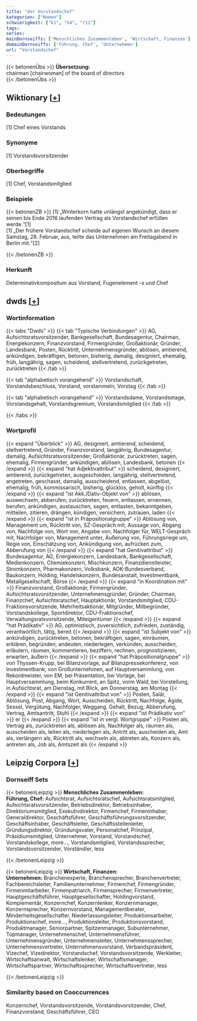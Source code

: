 ```yaml
---
title: "der Vorstandschef"
kategorien: ["Nomen"]
schwierigkeit: ["k1", "h4", "r11"]
tags:
series:
mainDornseiffs: ['Menschliches Zusammenleben', 'Wirtschaft, Finanzen']
domainDornseiffs: ['Führung, Chef', 'Unternehmen']
url: "Vorstandschef"
---
```


{{< betonenÜbs >}}
**Übersetzung:**  
chairman [chairwoman] of the board of directors  
{{< /betonenÜbs >}}

## Wiktionary [[+](https://de.wiktionary.org/wiki/Vorstandschef)]

### Bedeutungen
[1] Chef eines Vorstands  

### Synonyme
[1] Vorstandsvorsitzender  

### Oberbegriffe
[1] Chef, Vorstandsmitglied  

### Beispiele
{{< betonenZB >}}
[1] „Winterkorn hatte unlängst angekündigt, dass er seinen bis Ende 2016 laufenden Vertrag als Vorstandschef erfüllen werde.“[1]  
[1] „Der frühere Vorstandschef scheide auf eigenen Wunsch an diesem Samstag, 28. Februar, aus, teilte das Unternehmen am Freitagabend in Berlin mit.“[2]  

{{< /betonenZB >}}
### Herkunft
Determinativkompositum aus Vorstand, Fugenelement -s und Chef  



## dwds [[+](https://www.dwds.de/wb/Vorstandschef)]

### Wortinformation
{{< tabs "Dwds" >}}
{{< tab "Typische Verbindungen" >}}
AG, Aufsichtsratsvorsitzender, Bankgesellschaft, Bundesagentur, Chairman, Energiekonzern, Finanzvorstand, Firmengründer, Großaktionär, Gründer, Landesbank, Posten, Rücktritt, Unternehmensgründer, ablösen, amtierend, ankündigen, bekräftigen, betonen, bisherig, damalig, designiert, ehemalig, früh, langjährig, sagen, scheidend, stellvertretend, zurückgetreten, zurücktreten
{{< /tab >}}

{{< tab "alphabetisch vorangehend" >}}
Vorstandschaft, Vorstandsbeschluss, Vorstand, vorstammeln, Vorstag
{{< /tab >}}

{{< tab "alphabetisch vorangehend" >}}
Vorstandsdame, Vorstandsetage, Vorstandsgehalt, Vorstandsgremium, Vorstandsmitglied
{{< /tab >}}

{{< /tabs >}}

### Wortprofil
{{< expand "Überblick" >}} AG, designiert, amtierend, scheidend, stellvertretend, Gründer, Finanzvorstand, langjährig, Bundesagentur, damalig, Aufsichtsratsvorsitzender, Großaktionär, zurücktreten, sagen, ehemalig, Firmengründer, ankündigen, ablösen, Landesbank, betonen {{< /expand >}}
{{< expand "hat Adjektivattribut" >}} scheidend, designiert, amtierend, zurückgetreten, ausgeschieden, langjährig, stellvertretend, angetreten, geschasst, damalig, ausscheidend, entlassen, abgelöst, ehemalig, früh, kommissarisch, bisherig, glücklos, geholt, künftig {{< /expand >}}
{{< expand "ist Akk./Dativ-Objekt von" >}} ablösen, auswechseln, abberufen, zurücktreten, feuern, entlassen, ernennen, berufen, ankündigen, austauschen, sagen, entlasten, bekanntgeben, mitteilen, zitieren, drängen, kündigen, versichern, zutrauen, laden {{< /expand >}}
{{< expand "ist in Präpositionalgruppe" >}} Ablösung von, Management um, Rücktritt von, SZ-Gespräch mit, Aussage von, Abgang von, Nachfolge von, Wort von, Angabe von, Nachfolger für, WELT-Gespräch mit, Nachfolger von, Management unter, Äußerung von, Führungsriege um, Regie von, Einschätzung von, Ankündigung von, aufrücken zum, Abberufung von {{< /expand >}}
{{< expand "hat Genitivattribut" >}} Bundesagentur, AG, Energiekonzern, Landesbank, Bankgesellschaft, Medienkonzern, Chemiekonzern, Mischkonzern, Finanzdienstleister, Stromkonzern, Pharmakonzern, Volksbank, AOK-Bundesverband, Baukonzern, Holding, Handelskonzern, Bundesanstalt, Investmentbank, Metallgesellschaft, Börse {{< /expand >}}
{{< expand "in Koordination mit" >}} Finanzvorstand, Großaktionär, Firmengründer, Aufsichtsratsvorsitzender, Unternehmensgründer, Gründer, Chairman, Finanzchef, Aufsichtsratschef, Hauptaktionär, Vorstandsmitglied, CDU-Fraktionsvorsitzende, Mehrheitsaktionär, Mitgründer, Mitbegründer, Vorstandskollege, Sportdirektor, CDU-Fraktionschef, Verwaltungsratsvorsitzende, Miteigentümer {{< /expand >}}
{{< expand "hat Prädikativ" >}} AG, optimistisch, zuversichtlich, zufrieden, zuständig, verantwortlich, tätig, bereit {{< /expand >}}
{{< expand "ist Subjekt von" >}} ankündigen, zurücktreten, betonen, bekräftigen, sagen, einräumen, erklären, begründen, andeuten, niederlegen, verkünden, ausscheiden, erläutern, räumen, kommentieren, beziffern, rechnen, prognostizieren, erwarten, äußern {{< /expand >}}
{{< expand "hat Präpositionalgruppe" >}} von Thyssen-Krupp, bei Bilanzvorlage, auf Bilanzpressekonferenz, von Investmentbank, von Großunternehmen, auf Hauptversammlung, von Rekordmeister, von EM, bei Präsentation, bei Vorlage, bei Hauptversammlung, beim Konkurrent, an Spitz, vorm Wald, bei Vorstellung, in Aufsichtsrat, am Dienstag, mit Blick, am Donnerstag, am Montag {{< /expand >}}
{{< expand "ist Genitivattribut von" >}} Posten, Salär, Ablösung, Post, Abgang, Wort, Ausscheiden, Rücktritt, Nachfolge, Ägide, Sessel, Vergütung, Nachfolger, Weggang, Gehalt, Bezug, Abberufung, Vertrag, Amtsantritt, Stuhl {{< /expand >}}
{{< expand "ist Prädikativ von" >}} er {{< /expand >}}
{{< expand "ist in vergl. Wortgruppe" >}} Posten als, Vertrag als, zurücktreten als, ablösen als, Nachfolger als, räumen als, ausscheiden als, leiten als, niederlegen als, Antritt als, auscheiden als, Amt als, verlängern als, Rücktritt als, wechseln als, abtreten als, Konzern als, antreten als, Job als, Amtszeit als {{< /expand >}}

## Leipzig Corpora [[+](https://corpora.uni-leipzig.de/en/res?word=Vorstandschef&corpusId=deu_newscrawl-public_2018)]

### Dornseiff Sets
{{< betonenLeipzig >}}
**Menschliches Zusammenleben:**  
**Führung, Chef:** Aufsichtsrat, Aufsichtsratschef, Aufsichtsratsmitglied, Aufsichtsratsvorsitzender, Betriebsdirektor, Betriebsinhaber, Direktoriumsmitglied, Exekutivdirektor, Firmenchef, Firmeninhaber, Generaldirektor, Geschäftsführer, Geschäftsführungsvorsitzender, Geschäftsinhaber, Geschäftsleiter, Geschäftsstellenleiter, Gründungsdirektor, Gründungsvater, Personalchef, Prinzipal, Präsidiumsmitglied, Unternehmer, Vorstand, Vorstandschef, Vorstandskollege, more..., Vorstandsmitglied, Vorstandssprecher, Vorstandsvorsitzender, Vorständler, less  

{{< /betonenLeipzig >}}


{{< betonenLeipzig >}}
**Wirtschaft, Finanzen:**  
**Unternehmen:** Branchenexperte, Branchensprecher, Branchenvertreter, Fachbereichsleiter, Familienunternehmer, Firmenchef, Firmengründer, Firmenmitarbeiter, Firmenpatriarch, Firmensprecher, Firmenvertreter, Hauptgeschäftsführer, Hauptgesellschafter, Holdingvorstand, Komplementär, Konzernchef, Konzernlenker, Konzernmanager, Konzernsprecher, Konzernvorstand, Managementberater, Minderheitsgesellschafter, Niederlassungsleiter, Produktionsarbeiter, Produktionschef, more..., Produktionsleiter, Produktionsvorstand, Produktmanager, Seniorpartner, Spitzenmanager, Subunternehmer, Topmanager, Unternehmenschef, Unternehmensführer, Unternehmensgründer, Unternehmensleiter, Unternehmenssprecher, Unternehmensvertreter, Unternehmensvorstand, Verbandspräsident, Vizechef, Vizedirektor, Vorstandschef, Vorstandsvorsitzende, Werkleiter, Wirtschaftsanwalt, Wirtschaftslenker, Wirtschaftsmanager, Wirtschaftspartner, Wirtschaftssprecher, Wirtschaftsvertreter, less  

{{< /betonenLeipzig >}}

### Similarity based on Cooccurrences
Konzernchef, Vorstandsvorsitzende, Vorstandsvorsitzender, Chef, Finanzvorstand, Geschäftsführer, CEO

